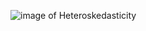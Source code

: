 ![image of Heteroskedasticity](https://upload.wikimedia.org/wikipedia/commons/thumb/a/a5/Heteroscedasticity.png/330px-Heteroscedasticity.png)

